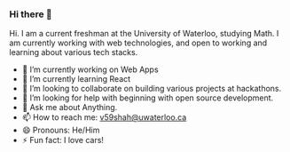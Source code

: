 ### Hi there 👋


Hi. I am a current freshman at the University of Waterloo, studying Math. I am currently working with web technologies, and open to working and learning about various tech stacks.

- 🔭 I’m currently working on Web Apps
- 🌱 I’m currently learning React
- 👯 I’m looking to collaborate on building various projects at hackathons.
- 🤔 I’m looking for help with beginning with open source development.
- 💬 Ask me about Anything.
- 📫 How to reach me: v59shah@uwaterloo.ca
- 😄 Pronouns: He/Him
- ⚡ Fun fact: I love cars!

